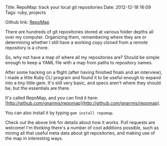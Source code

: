 Title: RepoMap: track your local git repositories
Date: 2012-12-18 16:09
Tags: ruby, projects

Github link: [RepoMap](http://github.com/gnarmis/repomap)

There are hundreds of git repositories stored at various folder depths
all over my computer. Organizing them, remembering where they are or
determining whether I still have a working copy cloned from a remote
repository is a chore.

So, why not have a map of where all my repositories are? Should be
simple enough to keep a YAML file with a map from paths to repository
names.

After some hacking on a flight (after having finished finals and an
interview), I made a little Ruby CLI program and found it to be useful
enough to expand into a tiny little gem. It's still very basic, and
specs aren't where they should be, but the essentials are there.

It's called RepoMap, and you can find it here:
[http://github.com/gnarmis/repomap](http://github.com/gnarmis/repomap).

You can also install it by typing `gem install repomap`.

Check out the above link for details about how it works. Pull requests
are welcome! I'm thinking there's a number of cool additions possible,
such as mining all that useful meta data about git repositories, and
making use of the map in interesting ways.
